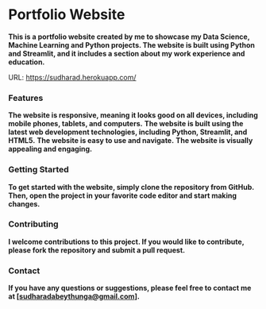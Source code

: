 # Portfolio Website

**This is a portfolio website created by me to showcase my Data Science, Machine Learning and Python projects. The website is built using Python and Streamlit, and it includes a section about my work experience and education.**

URL: https://sudharad.herokuapp.com/

### Features

**The website is responsive, meaning it looks good on all devices, including mobile phones, tablets, and computers.**
**The website is built using the latest web development technologies, including Python, Streamlit, and HTML5.**
**The website is easy to use and navigate.**
**The website is visually appealing and engaging.**

### Getting Started

**To get started with the website, simply clone the repository from GitHub. Then, open the project in your favorite code editor and start making changes.**

### Contributing

**I welcome contributions to this project. If you would like to contribute, please fork the repository and submit a pull request.**

### Contact

**If you have any questions or suggestions, please feel free to contact me at [sudharadabeythunga@gmail.com].**
